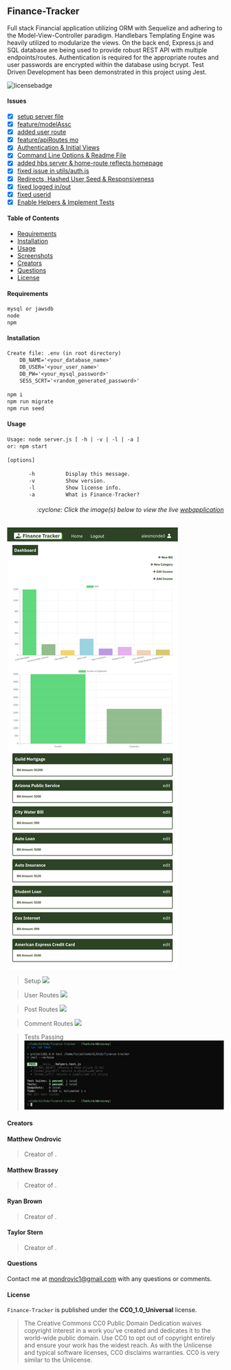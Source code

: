 ## Finance-Tracker

Full stack Financial application utilizing ORM with Sequelize and adhering to the Model-View-Controller paradigm. Handlebars Templating Engine was heavily utilized to modularize the views. On the back end, Express.js and SQL database are being used to provide robust REST API with multiple endpoints/routes. Authentication is required for the appropriate routes and user passwords are encrypted within the database using bcrypt. Test Driven Development has been demonstrated in this project using Jest.

![licensebadge](https://img.shields.io/badge/license-CC0_1.0_Universal-blue)

#### Issues

- [x] [setup server file](https://github.com/mondrovic/Finance-Tracker/issues/1)
- [x] [feature/modelAssc](https://github.com/mondrovic/Finance-Tracker/issues/2)
- [x] [added user route](https://github.com/mondrovic/Finance-Tracker/issues/3)
- [x] [feature/apiRoutes mo](https://github.com/mondrovic/Finance-Tracker/issues/4)
- [x] [Authentication & Initial Views](https://github.com/mondrovic/Finance-Tracker/issues/5)
- [x] [Command Line Options & Readme File](https://github.com/mondrovic/Finance-Tracker/issues/6)
- [x] [added hbs server & home-route reflects homepage](https://github.com/mondrovic/Finance-Tracker/issues/7)
- [x] [fixed issue in utils/auth.js](https://github.com/mondrovic/Finance-Tracker/issues/8)
- [x] [Redirects, Hashed User Seed & Responsiveness](https://github.com/mondrovic/Finance-Tracker/issues/9)
- [x] [fixed logged in/out](https://github.com/mondrovic/Finance-Tracker/issues/10)
- [x] [fixed userid](https://github.com/mondrovic/Finance-Tracker/issues/11)
- [x] [Enable Helpers & Implement Tests](https://github.com/mondrovic/Finance-Tracker/issues/12)

#### Table of Contents

- [Requirements](#Requirements)
- [Installation](#Installation)
- [Usage](#Usage)
- [Screenshots](#Screenshots)
- [Creators](#Creators)
- [Questions](#Questions)
- [License](#License)

#### Requirements

    mysql or jawsdb
    node
    npm

#### Installation

    Create file: .env (in root directory)
        DB_NAME='<your_database_name>'
        DB_USER='<your_user_name>'
        DB_PW='<your_mysql_password>'
        SESS_SCRT='<random_generated_password>'

    npm i
    npm run migrate
    npm run seed

#### Usage

    Usage: node server.js [ -h | -v | -l | -a ]
    or: npm start

    [options]

           -h          Display this message.
           -v          Show version.
           -l          Show license info.
           -a          What is Finance-Tracker?

<h6><p align="right">:cyclone: Click the image(s) below to view the live <a id="Screenshots" href="https://finance-tracker-mondrovic.herokuapp.com/">webapplication</a></p></h6>

[<img src="img/Preview.png">](https://finance-tracker-mondrovic.herokuapp.com/)

> Setup
> [<img src="img/Preview.gif">](https://finance-tracker-mondrovic.herokuapp.com/)

> User Routes
> [<img src="img/Preview1.gif">](https://finance-tracker-mondrovic.herokuapp.com/api/users)

> Post Routes
> [<img src="img/Preview2.gif">](https://finance-tracker-mondrovic.herokuapp.com/api/posts)

> Comment Routes
> [<img src="img/Preview3.gif">](https://finance-tracker-mondrovic.herokuapp.com/api/comments)

> Tests Passing
> [<img src="img/Tests.png">](https://finance-tracker-mondrovic.herokuapp.com/)

#### Creators

#### Matthew Ondrovic

> Creator of .

#### Matthew Brassey

> Creator of .

#### Ryan Brown

> Creator of .

#### Taylor Stern

> Creator of .

#### Questions

Contact me at [mondrovic1@gmail.com](mailto:mondrovic1@gmail.com) with any questions or comments.

#### License

`Finance-Tracker` is published under the **CC0_1.0_Universal** license.

> The Creative Commons CC0 Public Domain Dedication waives copyright interest in a work you've created and dedicates it to the world-wide public domain. Use CC0 to opt out of copyright entirely and ensure your work has the widest reach. As with the Unlicense and typical software licenses, CC0 disclaims warranties. CC0 is very similar to the Unlicense.
